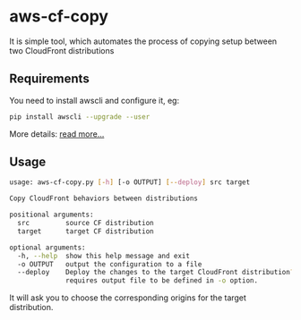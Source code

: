 # aws-cf-copy
It is simple tool, which automates the process of copying setup between two CloudFront distributions

## Requirements
You need to install awscli and configure it, eg:
```bash
pip install awscli --upgrade --user
```
More details: [read more...](https://docs.aws.amazon.com/cli/latest/userguide/installing.html)

## Usage
```bash
usage: aws-cf-copy.py [-h] [-o OUTPUT] [--deploy] src target

Copy CloudFront behaviors between distributions

positional arguments:
  src         source CF distribution
  target      target CF distribution

optional arguments:
  -h, --help  show this help message and exit
  -o OUTPUT   output the configuration to a file
  --deploy    Deploy the changes to the target CloudFront distribution? It
              requires output file to be defined in -o option.
```
It will ask you to choose the corresponding origins for the target distribution. 
